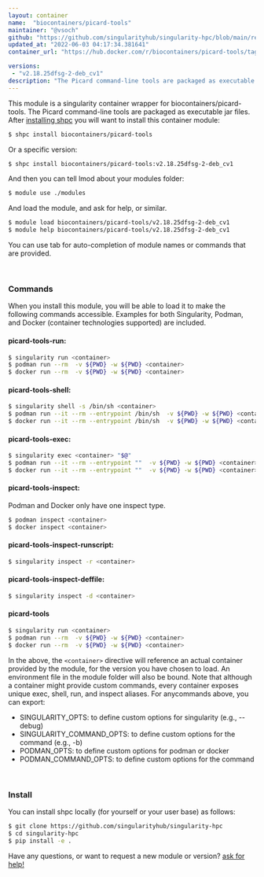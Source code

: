 ```yaml
---
layout: container
name:  "biocontainers/picard-tools"
maintainer: "@vsoch"
github: "https://github.com/singularityhub/singularity-hpc/blob/main/registry/biocontainers/picard-tools/container.yaml"
updated_at: "2022-06-03 04:17:34.381641"
container_url: "https://hub.docker.com/r/biocontainers/picard-tools/tags"

versions:
 - "v2.18.25dfsg-2-deb_cv1"
description: "The Picard command-line tools are packaged as executable jar files."
---
```


This module is a singularity container wrapper for biocontainers/picard-tools.
The Picard command-line tools are packaged as executable jar files.
After [installing shpc](#install) you will want to install this container module:


```bash
$ shpc install biocontainers/picard-tools
```

Or a specific version:

```bash
$ shpc install biocontainers/picard-tools:v2.18.25dfsg-2-deb_cv1
```

And then you can tell lmod about your modules folder:

```bash
$ module use ./modules
```

And load the module, and ask for help, or similar.

```bash
$ module load biocontainers/picard-tools/v2.18.25dfsg-2-deb_cv1
$ module help biocontainers/picard-tools/v2.18.25dfsg-2-deb_cv1
```

You can use tab for auto-completion of module names or commands that are provided.

<br>

### Commands

When you install this module, you will be able to load it to make the following commands accessible.
Examples for both Singularity, Podman, and Docker (container technologies supported) are included.

#### picard-tools-run:

```bash
$ singularity run <container>
$ podman run --rm  -v ${PWD} -w ${PWD} <container>
$ docker run --rm  -v ${PWD} -w ${PWD} <container>
```

#### picard-tools-shell:

```bash
$ singularity shell -s /bin/sh <container>
$ podman run --it --rm --entrypoint /bin/sh  -v ${PWD} -w ${PWD} <container>
$ docker run --it --rm --entrypoint /bin/sh  -v ${PWD} -w ${PWD} <container>
```

#### picard-tools-exec:

```bash
$ singularity exec <container> "$@"
$ podman run --it --rm --entrypoint ""  -v ${PWD} -w ${PWD} <container> "$@"
$ docker run --it --rm --entrypoint ""  -v ${PWD} -w ${PWD} <container> "$@"
```

#### picard-tools-inspect:

Podman and Docker only have one inspect type.

```bash
$ podman inspect <container>
$ docker inspect <container>
```

#### picard-tools-inspect-runscript:

```bash
$ singularity inspect -r <container>
```

#### picard-tools-inspect-deffile:

```bash
$ singularity inspect -d <container>
```



#### picard-tools

```bash
$ singularity run <container>
$ podman run --rm  -v ${PWD} -w ${PWD} <container>
$ docker run --rm  -v ${PWD} -w ${PWD} <container>
```


In the above, the `<container>` directive will reference an actual container provided
by the module, for the version you have chosen to load. An environment file in the
module folder will also be bound. Note that although a container
might provide custom commands, every container exposes unique exec, shell, run, and
inspect aliases. For anycommands above, you can export:

 - SINGULARITY_OPTS: to define custom options for singularity (e.g., --debug)
 - SINGULARITY_COMMAND_OPTS: to define custom options for the command (e.g., -b)
 - PODMAN_OPTS: to define custom options for podman or docker
 - PODMAN_COMMAND_OPTS: to define custom options for the command

<br>
  
### Install

You can install shpc locally (for yourself or your user base) as follows:

```bash
$ git clone https://github.com/singularityhub/singularity-hpc
$ cd singularity-hpc
$ pip install -e .
```

Have any questions, or want to request a new module or version? [ask for help!](https://github.com/singularityhub/singularity-hpc/issues)